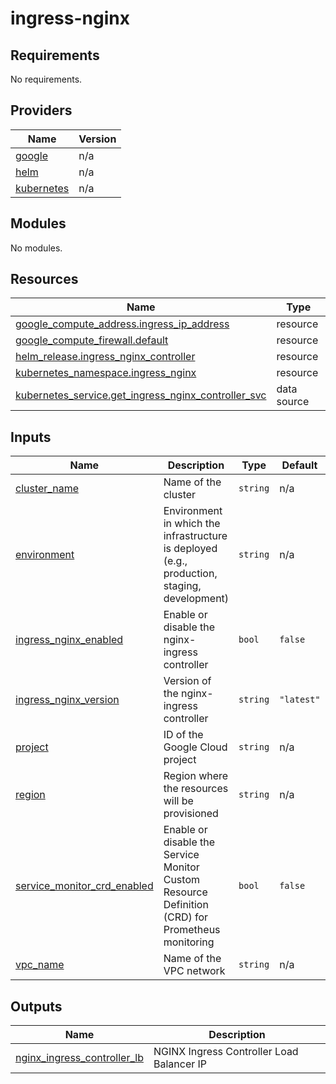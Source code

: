 # ingress-nginx

<!-- BEGINNING OF PRE-COMMIT-TERRAFORM DOCS HOOK -->
## Requirements

No requirements.

## Providers

| Name | Version |
|------|---------|
| <a name="provider_google"></a> [google](#provider\_google) | n/a |
| <a name="provider_helm"></a> [helm](#provider\_helm) | n/a |
| <a name="provider_kubernetes"></a> [kubernetes](#provider\_kubernetes) | n/a |

## Modules

No modules.

## Resources

| Name | Type |
|------|------|
| [google_compute_address.ingress_ip_address](https://registry.terraform.io/providers/hashicorp/google/latest/docs/resources/compute_address) | resource |
| [google_compute_firewall.default](https://registry.terraform.io/providers/hashicorp/google/latest/docs/resources/compute_firewall) | resource |
| [helm_release.ingress_nginx_controller](https://registry.terraform.io/providers/hashicorp/helm/latest/docs/resources/release) | resource |
| [kubernetes_namespace.ingress_nginx](https://registry.terraform.io/providers/hashicorp/kubernetes/latest/docs/resources/namespace) | resource |
| [kubernetes_service.get_ingress_nginx_controller_svc](https://registry.terraform.io/providers/hashicorp/kubernetes/latest/docs/data-sources/service) | data source |

## Inputs

| Name | Description | Type | Default | Required |
|------|-------------|------|---------|:--------:|
| <a name="input_cluster_name"></a> [cluster\_name](#input\_cluster\_name) | Name of the cluster | `string` | n/a | yes |
| <a name="input_environment"></a> [environment](#input\_environment) | Environment in which the infrastructure is deployed (e.g., production, staging, development) | `string` | n/a | yes |
| <a name="input_ingress_nginx_enabled"></a> [ingress\_nginx\_enabled](#input\_ingress\_nginx\_enabled) | Enable or disable the nginx-ingress controller | `bool` | `false` | no |
| <a name="input_ingress_nginx_version"></a> [ingress\_nginx\_version](#input\_ingress\_nginx\_version) | Version of the nginx-ingress controller | `string` | `"latest"` | no |
| <a name="input_project"></a> [project](#input\_project) | ID of the Google Cloud project | `string` | n/a | yes |
| <a name="input_region"></a> [region](#input\_region) | Region where the resources will be provisioned | `string` | n/a | yes |
| <a name="input_service_monitor_crd_enabled"></a> [service\_monitor\_crd\_enabled](#input\_service\_monitor\_crd\_enabled) | Enable or disable the Service Monitor Custom Resource Definition (CRD) for Prometheus monitoring | `bool` | `false` | no |
| <a name="input_vpc_name"></a> [vpc\_name](#input\_vpc\_name) | Name of the VPC network | `string` | n/a | yes |

## Outputs

| Name | Description |
|------|-------------|
| <a name="output_nginx_ingress_controller_lb"></a> [nginx\_ingress\_controller\_lb](#output\_nginx\_ingress\_controller\_lb) | NGINX Ingress Controller Load Balancer IP |
<!-- END OF PRE-COMMIT-TERRAFORM DOCS HOOK -->
